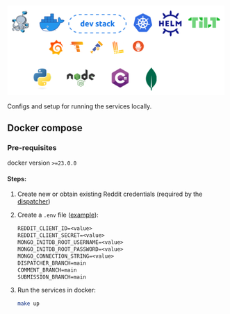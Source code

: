 <img src="logos.svg" width=500>

Configs and setup for running the services locally.

## Docker compose

### Pre-requisites
docker version `>=23.0.0`

#### Steps:
1. Create new or obtain existing Reddit credentials (required by the [dispatcher](https://github.com/flam-flam/dispatcher-service))
2. Create a `.env` file ([example](./example.env)):
    ```env
    REDDIT_CLIENT_ID=<value>
    REDDIT_CLIENT_SECRET=<value>
    MONGO_INITDB_ROOT_USERNAME=<value>
    MONGO_INITDB_ROOT_PASSWORD=<value>
    MONGO_CONNECTION_STRING=<value>
    DISPATCHER_BRANCH=main
    COMMENT_BRANCH=main
    SUBMISSION_BRANCH=main
    ```

3. Run the services in docker:
    ```bash
    make up
    ```

